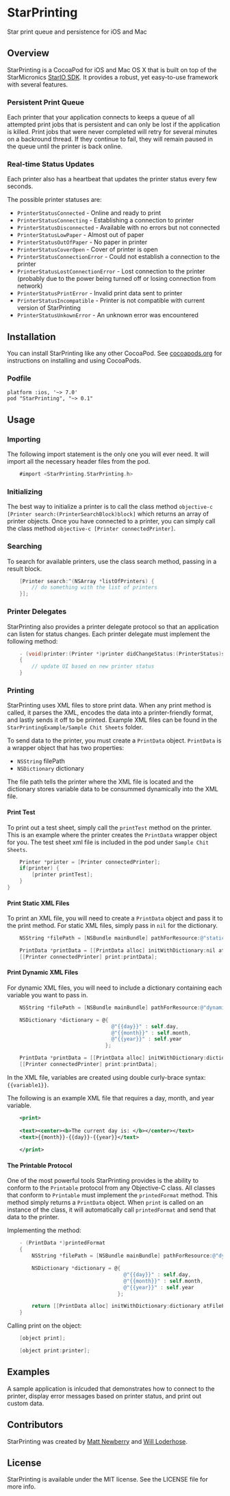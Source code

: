 # StarPrinting

Star print queue and persistence for iOS and Mac

## Overview

StarPrinting is a CocoaPod for iOS and Mac OS X that is built on top of the StarMicronics [StarIO SDK](http://www.starmicronics.com/support/technologycategorydetail.aspx?id=39). It provides a robust, yet easy-to-use framework with several features.

### Persistent Print Queue
Each printer that your application connects to keeps a queue of all attempted print jobs that is persistent and can only be lost if the application is killed. Print jobs that were never completed will retry for several minutes on a backround thread. If they continue to fail, they will remain paused in the queue until the printer is back online.

### Real-time Status Updates
Each printer also has a heartbeat that updates the printer status every few seconds.

The possible printer statuses are:

 - `PrinterStatusConnected` - Online and ready to print
 - `PrinterStatusConnecting` - Establishing a connection to printer
 - `PrinterStatusDisconnected` - Available with no errors but not connected
 - `PrinterStatusLowPaper` - Almost out of paper
 - `PrinterStatusOutOfPaper` - No paper in printer
 - `PrinterStatusCoverOpen` - Cover of printer is open
 - `PrinterStatusConnectionError` - Could not establish a connection to the printer
 - `PrinterStatusLostConnectionError` - Lost connection to the printer (probably due to the power being turned off or losing connection from network)
 - `PrinterStatusPrintError` - Invalid print data sent to printer
 - `PrinterStatusIncompatible` - Printer is not compatible with current version of StarPrinting
 - `PrinterStatusUnkownError` - An unknown error was encountered

## Installation

You can install StarPrinting like any other CocoaPod.
See [cocoapods.org](http://cocoapods.org/) for instructions on installing and using CocoaPods.

### Podfile

	platform :ios, '~> 7.0'
	pod "StarPrinting", "~> 0.1"


## Usage

### Importing
The following import statement is the only one you will ever need. It will import all the necessary header files from the pod.

```objective-c
	#import <StarPrinting.StarPrinting.h>
```

### Initializing
The best way to initialize a printer is to call the class method ```objective-c [Printer search:(PrinterSearchBlock)block]``` which returns an array of printer objects. Once you have connected to a printer, you can simply call the class method ```objective-c [Printer connectedPrinter]```.

### Searching
To search for available printers, use the class search method, passing in a result block.

```objective-c
	[Printer search:^(NSArray *listOfPrinters) {
		// do something with the list of printers
	}];
```

### Printer Delegates
StarPrinting also provides a printer delegate protocol so that an application can listen for status changes. Each printer delegate must implement the following method:

```objective-c
	- (void)printer:(Printer *)printer didChangeStatus:(PrinterStatus)status
	{
		// update UI based on new printer status
	}
```

### Printing
StarPrinting uses XML files to store print data. When any print method is called, it parses the XML, encodes the data into a printer-friendly format, and lastly sends it off to be printed. Example XML files can be found in the `StarPrintingExample/Sample Chit Sheets` folder.

To send data to the printer, you must create a `PrintData` object. `PrintData` is a wrapper object that has two properties:

 - `NSString` filePath
 - `NSDictionary` dictionary

The file path tells the printer where the XML file is located and the dictionary stores variable data to be consummed dynamically into the XML file.

#### Print Test
To print out a test sheet, simply call the `printTest` method on the printer. This is an example where the printer creates the `PrintData` wrapper object for you. The test sheet xml file is included in the pod under `Sample Chit Sheets`.

```objective-c
	Printer *printer = [Printer connectedPrinter];
	if(printer) {
		[printer printTest];
	}
}
```

#### Print Static XML Files
To print an XML file, you will need to create a `PrintData` object and pass it to the print method. For static XML files, simply pass in `nil` for the dictionary. 

```objective-c
	NSString *filePath = [NSBundle mainBundle] pathForResource:@"static_receipt" ofType:@"xml"];

	PrintData *printData = [[PrintData alloc] initWithDictionary:nil atFilePath:filePath];
	[[Printer connectedPrinter] print:printData];
```

#### Print Dynamic XML Files
For dynamic XML files, you will need to include a dictionary containing each variable you want to pass in.

```objective-c
	NSString *filePath = [NSBundle mainBundle] pathForResource:@"dynamic_receipt" ofType:@"xml"];

	NSDictionary *dictionary = @{
								  @"{{day}}" : self.day,
								  @"{{month}}" : self.month,
								  @"{{year}}" : self.year
								};

	PrintData *printData = [[PrintData alloc] initWithDictionary:dictionary atFilePath:filePath];
	[[Printer connectedPrinter] print:printData];
```

In the XML file, variables are created using double curly-brace syntax: `{{variable1}}`.

The following is an example XML file that requires a day, month, and year variable.

```xml
	<print>
    
    <text><center><b>The current day is: </b></center></text>
    <text>{{month}}-{{day}}-{{year}}</text>
    
	</print>
```

#### The Printable Protocol
One of the most powerful tools StarPrinting provides is the ability to conform to the `Printable` protocol from any Objective-C class. All classes that conform to `Printable` must implement the `printedFormat` method. This method simply returns a `PrintData` object. When `print` is called on an instance of the class, it will automatically call `printedFormat` and send that data to the printer.

Implementing the method:
```objective-c
	- (PrintData *)printedFormat
	{
		NSString *filePath = [NSBundle mainBundle] pathForResource:@"dynamic_receipt" ofType:@"xml"];

		NSDictionary *dictionary = @{
									  @"{{day}}" : self.day,
									  @"{{month}}" : self.month,
									  @"{{year}}" : self.year
									};

		return [[PrintData alloc] initWithDictionary:dictionary atFilePath:filePath];
	}
```

Calling print on the object:
```objective-c
	[object print];
```
```objective-c
	[object print:printer];
```

## Examples

A sample application is inlcuded that demonstrates how to connect to the printer, display error messages based on printer status, and print out custom data.

## Contributors

StarPrinting was created by [Matt Newberry](https://github.com/MattNewberry) and [Will Loderhose](https://github.com/Will-Loderhose).

## License

StarPrinting is available under the MIT license. See the LICENSE file for more info.